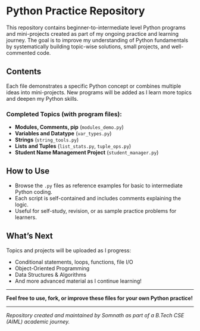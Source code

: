 # Python Practice Repository

This repository contains beginner-to-intermediate level Python programs and mini-projects created as part of my ongoing practice and learning journey. The goal is to improve my understanding of Python fundamentals by systematically building topic-wise solutions, small projects, and well-commented code.

## Contents

Each file demonstrates a specific Python concept or combines multiple ideas into mini-projects. New programs will be added as I learn more topics and deepen my Python skills.

### Completed Topics (with program files):
- **Modules, Comments, pip** (`modules_demo.py`)
- **Variables and Datatype** (`var_types.py`)
- **Strings** (`string_tools.py`)
- **Lists and Tuples** (`list_stats.py`, `tuple_ops.py`)
- **Student Name Management Project** (`student_manager.py`)

## How to Use

- Browse the `.py` files as reference examples for basic to intermediate Python coding.
- Each script is self-contained and includes comments explaining the logic.
- Useful for self-study, revision, or as sample practice problems for learners.

## What’s Next

Topics and projects will be uploaded as I progress:
- Conditional statements, loops, functions, file I/O
- Object-Oriented Programming
- Data Structures & Algorithms
- And more advanced material as I continue learning!

---

**Feel free to use, fork, or improve these files for your own Python practice!**

---

_Repository created and maintained by Somnath as part of a B.Tech CSE (AIML) academic journey._
